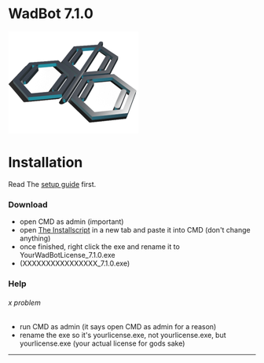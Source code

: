 # WadBot 7.1.0

![WadBot Logo](/files/logo.png)

# Installation

Read The [setup guide](https://setup.wadbot.lol/) first.

### Download

- open CMD as admin (important)
- open [The Installscript](install.bat) in a new tab and paste it into CMD (don't change anything)
- once finished, right click the exe and rename it to YourWadBotLicense_7.1.0.exe
- (XXXXXXXXXXXXXXXX_7.1.0.exe)

### Help
###### x problem

- run CMD as admin (it says open CMD as admin for a reason)
- rename the exe so it's yourlicense.exe, not yourlicense.exe, but yourlicense.exe (your actual license for gods sake)


---
